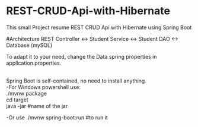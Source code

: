 # REST-CRUD-Api-with-Hibernate
This small Project resume REST CRUD Api with Hibernate using Spring Boot

#Architecture 
  REST Controller <-> Student Service <-> Student DAO <-> Database (mySQL)
  
To adapt it to your need, change the Data spring properties in application.properties.

<p>
  <br>Spring Boot is self-contained, no need to install anything.
  <br>-For Windows powershell use:
  <br> ./mvnw package
  <br> cd target
  <br> java -jar #name of the jar
</p>
    
  -Or use ./mvnw spring-boot:run #to run it
    

